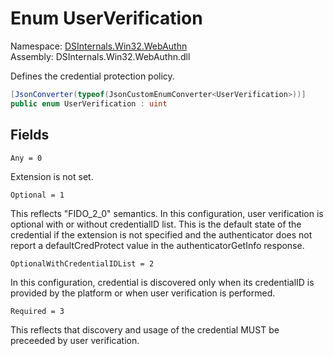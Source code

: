 # <a id="DSInternals_Win32_WebAuthn_UserVerification"></a> Enum UserVerification

Namespace: [DSInternals.Win32.WebAuthn](DSInternals.Win32.WebAuthn.md)  
Assembly: DSInternals.Win32.WebAuthn.dll  

Defines the credential protection policy.

```csharp
[JsonConverter(typeof(JsonCustomEnumConverter<UserVerification>))]
public enum UserVerification : uint
```

## Fields

`Any = 0` 

Extension is not set.



`Optional = 1` 

This reflects "FIDO_2_0" semantics. In this configuration, user verification is optional with or without credentialID list. This is the default state of the credential if the extension is not specified and the authenticator does not report a defaultCredProtect value in the authenticatorGetInfo response.



`OptionalWithCredentialIDList = 2` 

In this configuration, credential is discovered only when its credentialID is provided by the platform or when user verification is performed.



`Required = 3` 

This reflects that discovery and usage of the credential MUST be preceeded by user verification.



